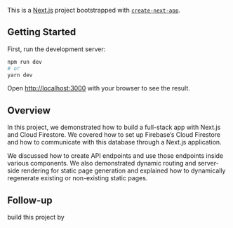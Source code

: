This is a [Next.js](https://nextjs.org/) project bootstrapped with [`create-next-app`](https://github.com/vercel/next.js/tree/canary/packages/create-next-app).

## Getting Started

First, run the development server:

```bash
npm run dev
# or
yarn dev
```

Open [http://localhost:3000](http://localhost:3000) with your browser to see the result.

## Overview

In this project, we demonstrated how to build a full-stack app with Next.js and Cloud Firestore. We covered how to set up Firebase’s Cloud Firestore and how to communicate with this database through a Next.js application.

We discussed how to create API endpoints and use those endpoints inside various components. We also demonstrated dynamic routing and server-side rendering for static page generation and explained how to dynamically regenerate existing or non-existing static pages.

## Follow-up

build this project by